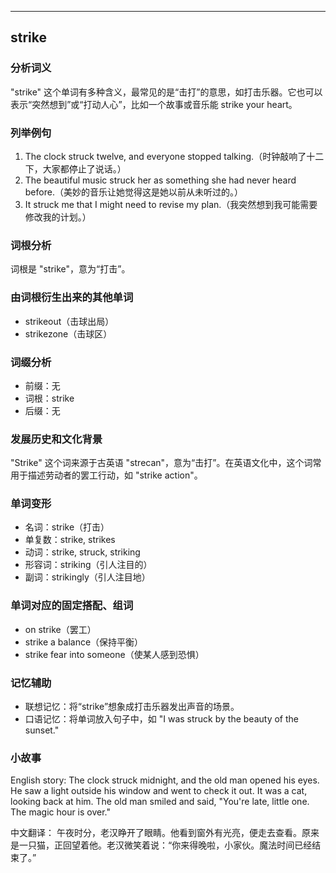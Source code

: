 
---------------
## strike
### 分析词义
"strike" 这个单词有多种含义，最常见的是“击打”的意思，如打击乐器。它也可以表示“突然想到”或“打动人心”，比如一个故事或音乐能 strike your heart。

### 列举例句
1. The clock struck twelve, and everyone stopped talking.（时钟敲响了十二下，大家都停止了说话。）
2. The beautiful music struck her as something she had never heard before.（美妙的音乐让她觉得这是她以前从未听过的。）
3. It struck me that I might need to revise my plan.（我突然想到我可能需要修改我的计划。）

### 词根分析
词根是 "strike"，意为“打击”。

### 由词根衍生出来的其他单词
- strikeout（击球出局）
- strikezone（击球区）

### 词缀分析
- 前缀：无
- 词根：strike
- 后缀：无

### 发展历史和文化背景
"Strike" 这个词来源于古英语 "strecan"，意为“击打”。在英语文化中，这个词常用于描述劳动者的罢工行动，如 "strike action"。

### 单词变形
- 名词：strike（打击）
- 单复数：strike, strikes
- 动词：strike, struck, striking
- 形容词：striking（引人注目的）
- 副词：strikingly（引人注目地）

### 单词对应的固定搭配、组词
- on strike（罢工）
- strike a balance（保持平衡）
- strike fear into someone（使某人感到恐惧）

### 记忆辅助
- 联想记忆：将“strike”想象成打击乐器发出声音的场景。
- 口语记忆：将单词放入句子中，如 "I was struck by the beauty of the sunset."

### 小故事
English story:
The clock struck midnight, and the old man opened his eyes. He saw a light outside his window and went to check it out. It was a cat, looking back at him. The old man smiled and said, "You're late, little one. The magic hour is over."

中文翻译：
午夜时分，老汉睁开了眼睛。他看到窗外有光亮，便走去查看。原来是一只猫，正回望着他。老汉微笑着说：“你来得晚啦，小家伙。魔法时间已经结束了。”

